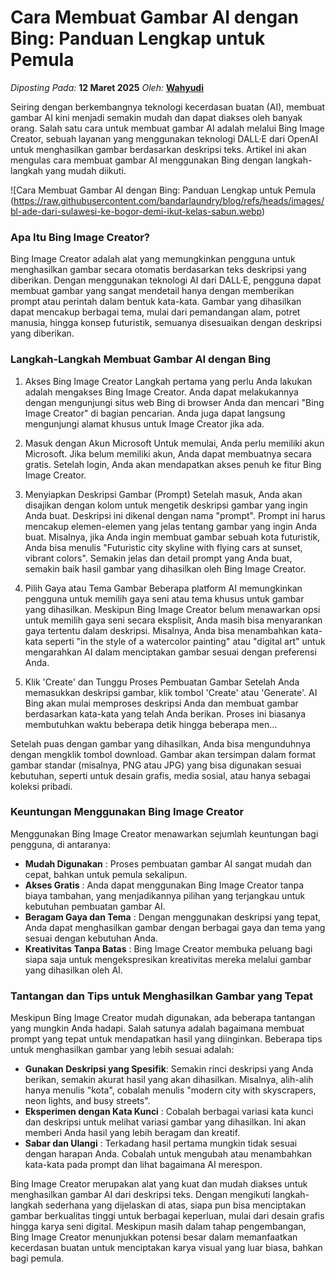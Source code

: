 # Cara Membuat Gambar AI dengan Bing: Panduan Lengkap untuk Pemula

_Diposting Pada:_ **12 Maret 2025**
_Oleh:_  [**Wahyudi**](../author/wahyudi.html)

Seiring dengan berkembangnya teknologi kecerdasan buatan (AI), membuat gambar AI kini menjadi semakin mudah dan dapat diakses oleh banyak orang. Salah satu cara untuk membuat gambar AI adalah melalui Bing Image Creator, sebuah layanan yang menggunakan teknologi DALL·E dari OpenAI untuk menghasilkan gambar berdasarkan deskripsi teks. Artikel ini akan mengulas cara membuat gambar AI menggunakan Bing dengan langkah-langkah yang mudah diikuti. 

![Cara Membuat Gambar AI dengan Bing: Panduan Lengkap untuk Pemula (https://raw.githubusercontent.com/bandarlaundry/blog/refs/heads/images/bl-ade-dari-sulawesi-ke-bogor-demi-ikut-kelas-sabun.webp)

### Apa Itu Bing Image Creator?

Bing Image Creator adalah alat yang memungkinkan pengguna untuk menghasilkan gambar secara otomatis berdasarkan teks deskripsi yang diberikan. Dengan menggunakan teknologi AI dari DALL·E, pengguna dapat membuat gambar yang sangat mendetail hanya dengan memberikan prompt atau perintah dalam bentuk kata-kata. Gambar yang dihasilkan dapat mencakup berbagai tema, mulai dari pemandangan alam, potret manusia, hingga konsep futuristik, semuanya disesuaikan dengan deskripsi yang diberikan.

### Langkah-Langkah Membuat Gambar AI dengan Bing

1. Akses Bing Image Creator
Langkah pertama yang perlu Anda lakukan adalah mengakses Bing Image Creator. Anda dapat melakukannya dengan mengunjungi situs web Bing di browser Anda dan mencari "Bing Image Creator" di bagian pencarian. Anda juga dapat langsung mengunjungi alamat khusus untuk Image Creator jika ada.

2. Masuk dengan Akun Microsoft
Untuk memulai, Anda perlu memiliki akun Microsoft. Jika belum memiliki akun, Anda dapat membuatnya secara gratis. Setelah login, Anda akan mendapatkan akses penuh ke fitur Bing Image Creator.

3. Menyiapkan Deskripsi Gambar (Prompt)
Setelah masuk, Anda akan disajikan dengan kolom untuk mengetik deskripsi gambar yang ingin Anda buat. Deskripsi ini dikenal dengan nama "prompt". Prompt ini harus mencakup elemen-elemen yang jelas tentang gambar yang ingin Anda buat. Misalnya, jika Anda ingin membuat gambar sebuah kota futuristik, Anda bisa menulis "Futuristic city skyline with flying cars at sunset, vibrant colors". Semakin jelas dan detail prompt yang Anda buat, semakin baik hasil gambar yang dihasilkan oleh Bing Image Creator.

4. Pilih Gaya atau Tema Gambar
Beberapa platform AI memungkinkan pengguna untuk memilih gaya seni atau tema khusus untuk gambar yang dihasilkan. Meskipun Bing Image Creator belum menawarkan opsi untuk memilih gaya seni secara eksplisit, Anda masih bisa menyarankan gaya tertentu dalam deskripsi. Misalnya, Anda bisa menambahkan kata-kata seperti "in the style of a watercolor painting" atau "digital art" untuk mengarahkan AI dalam menciptakan gambar sesuai dengan preferensi Anda.

5. Klik 'Create' dan Tunggu Proses Pembuatan Gambar
Setelah Anda memasukkan deskripsi gambar, klik tombol 'Create' atau 'Generate'. AI Bing akan mulai memproses deskripsi Anda dan membuat gambar berdasarkan kata-kata yang telah Anda berikan. Proses ini biasanya membutuhkan waktu beberapa detik hingga beberapa men…

Setelah puas dengan gambar yang dihasilkan, Anda bisa mengunduhnya dengan mengklik tombol download. Gambar akan tersimpan dalam format gambar standar (misalnya, PNG atau JPG) yang bisa digunakan sesuai kebutuhan, seperti untuk desain grafis, media sosial, atau hanya sebagai koleksi pribadi.

### Keuntungan Menggunakan Bing Image Creator

Menggunakan Bing Image Creator menawarkan sejumlah keuntungan bagi pengguna, di antaranya:

- **Mudah Digunakan** : Proses pembuatan gambar AI sangat mudah dan cepat, bahkan untuk pemula sekalipun.
- **Akses Gratis** : Anda dapat menggunakan Bing Image Creator tanpa biaya tambahan, yang menjadikannya pilihan yang terjangkau untuk kebutuhan pembuatan gambar AI.
- **Beragam Gaya dan Tema** : Dengan menggunakan deskripsi yang tepat, Anda dapat menghasilkan gambar dengan berbagai gaya dan tema yang sesuai dengan kebutuhan Anda.
- **Kreativitas Tanpa Batas** : Bing Image Creator membuka peluang bagi siapa saja untuk mengekspresikan kreativitas mereka melalui gambar yang dihasilkan oleh AI.

### Tantangan dan Tips untuk Menghasilkan Gambar yang Tepat

Meskipun Bing Image Creator mudah digunakan, ada beberapa tantangan yang mungkin Anda hadapi. Salah satunya adalah bagaimana membuat prompt yang tepat untuk mendapatkan hasil yang diinginkan. Beberapa tips untuk menghasilkan gambar yang lebih sesuai adalah:

- **Gunakan Deskripsi yang Spesifik**: Semakin rinci deskripsi yang Anda berikan, semakin akurat hasil yang akan dihasilkan. Misalnya, alih-alih hanya menulis "kota", cobalah menulis "modern city with skyscrapers, neon lights, and busy streets".
- **Eksperimen dengan Kata Kunci** : Cobalah berbagai variasi kata kunci dan deskripsi untuk melihat variasi gambar yang dihasilkan. Ini akan memberi Anda hasil yang lebih beragam dan kreatif.
- **Sabar dan Ulangi** : Terkadang hasil pertama mungkin tidak sesuai dengan harapan Anda. Cobalah untuk mengubah atau menambahkan kata-kata pada prompt dan lihat bagaimana AI merespon.

Bing Image Creator merupakan alat yang kuat dan mudah diakses untuk menghasilkan gambar AI dari deskripsi teks. Dengan mengikuti langkah-langkah sederhana yang dijelaskan di atas, siapa pun bisa menciptakan gambar berkualitas tinggi untuk berbagai keperluan, mulai dari desain grafis hingga karya seni digital. Meskipun masih dalam tahap pengembangan, Bing Image Creator menunjukkan potensi besar dalam memanfaatkan kecerdasan buatan untuk menciptakan karya visual yang luar biasa, bahkan bagi pemula.
